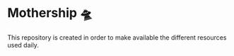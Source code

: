 # Mothership :flying_saucer:
This repository is created in order to make available the different resources used daily.
